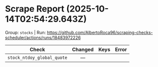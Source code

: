 # Scrape Report (2025-10-14T02:54:29.643Z)

Group: `stocks`  |  Run: https://github.com/AlbertoRoca96/scraping-checks-scheduler/actions/runs/18483972226

| Check | Changed | Keys | Error |
|---|:---:|:--|:--|
| `stock_ntdoy_global_quote` | — |  |  |

